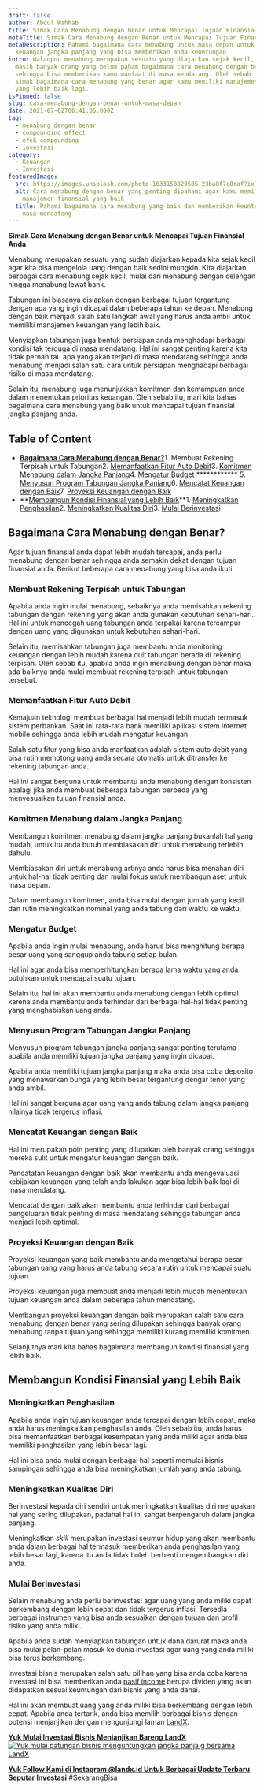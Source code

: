 ```yaml
---
draft: false
author: Abdul Wahhab
title: Simak Cara Menabung dengan Benar untuk Mencapai Tujuan Finansial Anda
metaTitle: Simak Cara Menabung dengan Benar untuk Mencapai Tujuan Finansial Anda
metaDescription: Pahami bagaimana cara menabung untuk masa depan untuk rencana
  keuangan jangka panjang yang bisa memberikan anda keuntungan
intro: Walaupun menabung merupakan sesuatu yang diajarkan sejak kecil, tapi
  masih banyak orang yang belum paham bagaimana cara menabung dengan benar
  sehingga bisa memberikan kamu manfaat di masa mendatang. Oleh sebab itu, yuk
  simak bagaimana cara menabung yang benar agar kamu memiliki manajemen keuangan
  yang lebih baik lagi.
isPinned: false
slug: cara-menabung-dengan-benar-untuk-masa-depan
date: 2021-07-02T06:41:05.000Z
tag:
  - menabung dengan benar
  - compounding effect
  - efek compounding
  - investasi
category:
  - Keuangan
  - Investasi
featuredImage:
  src: https://images.unsplash.com/photo-1633158829585-23ba8f7c8caf?ixlib=rb-1.2.1&ixid=MnwxMjA3fDB8MHxzZWFyY2h8OXx8c2F2aW5nfGVufDB8fDB8fA%3D%3D&auto=format&fit=crop&w=500&q=60
  alt: Cara menabung dengan benar yang penting dipahami agar kamu memiliki
    manajemen finansial yang baik
  title: Pahami bagaimana cara menabung yang baik dan memberikan keuntungan di
    masa mendatang
---
```



**Simak Cara Menabung dengan Benar untuk Mencapai Tujuan Finansial Anda**

Menabung merupakan sesuatu yang sudah diajarkan kepada kita sejak kecil agar kita bisa mengelola uang dengan baik sedini mungkin. Kita diajarkan berbagai cara menabung sejak kecil, mulai dari menabung dengan celengan hingga menabung lewat bank.

Tabungan ini biasanya disiapkan dengan berbagai tujuan tergantung dengan apa yang ingin dicapai dalam beberapa tahun ke depan. Menabung dengan baik menjadi salah satu langkah awal yang harus anda ambil untuk memiliki manajemen keuangan yang lebih baik.

Menyiapkan tabungan juga bentuk persiapan anda menghadapi berbagai kondisi tak terduga di masa mendatang. Hal ini sangat penting karena kita tidak pernah tau apa yang akan terjadi di masa mendatang sehingga anda menabung menjadi salah satu cara untuk persiapan menghadapi berbagai risiko di masa mendatang.

Selain itu, menabung juga menunjukkan komitmen dan kemampuan anda dalam menentukan prioritas keuangan. Oleh sebab itu, mari kita bahas bagaimana cara menabung yang baik untuk mencapai tujuan finansial jangka panjang anda.

## Table of Content

* [**Bagaimana Cara Menabung dengan Benar?**](#bagaimana-cara-menabung-dengan-benar)1. Membuat Rekening Terpisah untuk Tabungan2. [Memanfaatkan Fitur Auto Debit](#memanfaatkan-fitur-auto-debit)3. [Komitmen Menabung dalam Jangka Panjang](#komitmen-menabung-dalam-jangka-panjang)4. [Mengatur Budget](#mengatur-budget) ************ 5[. Menyusun Program Tabungan Jangka Panjang](#menyusun-program-tabungan-jangka-panjang)6. [Mencatat Keuangan dengan Baik](#mencatat-keuangan-dengan-baik)7. [Proyeksi Keuangan dengan Baik](#proyeksi-keuangan-dengan-baik)
* **[Membangun Kondisi Finansial yang Lebih Baik](#membangun-kondisi-finansial-yang-lebih-baik)**1. [Meningkatkan Penghasilan](#meningkatkan-penghasilan)2. [Meningkatkan Kualitas Diri](#meningkatkan-kualitas-diri)3. [Mulai Berinvestas](#mulai-berinvestasi)i

## Bagaimana Cara Menabung dengan Benar?

Agar tujuan finansial anda dapat lebih mudah tercapai, anda perlu menabung dengan benar sehingga anda semakin dekat dengan tujuan finansial anda. Berikut beberapa cara menabung yang bisa anda ikuti.

### Membuat Rekening Terpisah untuk Tabungan

Apabila anda ingin mulai menabung, sebaiknya anda memisahkan rekening tabungan dengan rekening yang akan anda gunakan kebutuhan sehari-hari. Hal ini untuk mencegah uang tabungan anda terpakai karena tercampur dengan uang yang digunakan untuk kebutuhan sehari-hari.

Selain itu, memisahkan tabungan juga membantu anda monitoring keuangan dengan lebih mudah karena duit tabungan berada di rekening terpisah. Oleh sebab itu, apabila anda ingin menabung dengan benar maka ada baiknya anda mulai membuat rekening terpisah untuk tabungan tersebut.

### Memanfaatkan Fitur Auto Debit

Kemajuan teknologi membuat berbagai hal menjadi lebih mudah termasuk sistem perbankan. Saat ini rata-rata bank memiliki aplikasi sistem internet mobile sehingga anda lebih mudah mengatur keuangan.

Salah satu fitur yang bisa anda manfaatkan adalah sistem auto debit  yang bisa rutin memotong uang anda secara otomatis untuk ditransfer ke rekening tabungan anda.

Hal ini sangat berguna untuk membantu anda menabung dengan konsisten apalagi jika anda membuat beberapa tabungan berbeda yang menyesuaikan tujuan finansial anda.

### Komitmen Menabung dalam Jangka Panjang

Membangun komitmen menabung dalam jangka panjang bukanlah hal yang mudah, untuk itu anda butuh membiasakan diri untuk menabung terlebih dahulu.

Membiasakan diri untuk menabung artinya anda harus bisa menahan diri untuk hal-hal tidak penting dan mulai fokus untuk membangun aset untuk masa depan.

Dalam membangun komitmen, anda bisa mulai dengan jumlah yang kecil dan rutin meningkatkan nominal yang anda tabung dari waktu ke waktu.

### Mengatur Budget

Apabila anda ingin mulai menabung, anda harus bisa menghitung berapa besar uang yang sanggup anda tabung setiap bulan.

Hal ini agar anda bisa memperhitungkan berapa lama waktu yang anda butuhkan untuk mencapai suatu tujuan.

Selain itu, hal ini akan membantu anda menabung dengan lebih optimal karena anda membantu anda terhindar dari berbagai hal-hal tidak penting yang menghabiskan uang anda.

### Menyusun Program Tabungan Jangka Panjang

Menyusun program tabungan jangka panjang sangat penting terutama apabila anda memiliki tujuan jangka panjang yang ingin dicapai.

Apabila anda memiliki tujuan jangka panjang maka anda bisa coba deposito yang menawarkan bunga yang lebih besar tergantung dengar tenor yang anda ambil.

Hal ini sangat berguna agar uang yang anda tabung dalam jangka panjang nilainya tidak tergerus inflasi.

### Mencatat Keuangan dengan Baik

Hal ini merupakan poin penting yang dilupakan oleh banyak orang sehingga mereka sulit untuk mengatur keuangan dengan baik.

Pencatatan keuangan dengan baik akan membantu anda mengevaluasi kebijakan keuangan yang telah anda lakukan agar bisa lebih baik lagi di masa mendatang.

Mencatat dengan baik akan membantu anda terhindar dari berbagai pengeluaran tidak penting di masa mendatang sehingga tabungan anda menjadi lebih optimal.

### Proyeksi Keuangan dengan Baik

Proyeksi keuangan yang baik membantu anda mengetahui berapa besar tabungan uang yang harus anda tabung secara rutin untuk mencapai suatu tujuan.

Proyeksi keuangan juga membuat anda menjadi lebih mudah menentukan tujuan keuangan anda dalam beberapa tahun mendatang.

Membangun proyeksi keuangan dengan baik merupakan salah satu cara menabung dengan benar yang sering dilupakan sehingga banyak orang menabung tanpa tujuan yang sehingga memiliki kurang memiliki komitmen.

Selanjutnya mari kita bahas bagaimana membangun kondisi finansial yang lebih baik.

## Membangun Kondisi Finansial yang Lebih Baik

### Meningkatkan Penghasilan

Apabila anda ingin tujuan keuangan anda tercapai dengan lebih cepat, maka anda harus meningkatkan penghasilan anda. Oleh sebab itu, anda harus bisa memanfaatkan berbagai kesempatan yang anda miliki agar anda bisa memiliki penghasilan yang lebih besar lagi.

Hal ini bisa anda mulai dengan berbagai hal seperti memulai bisnis sampingan sehingga anda bisa meningkatkan jumlah yang anda tabung.

### Meningkatkan Kualitas Diri

Berinvestasi kepada diri sendiri untuk meningkatkan kualitas diri merupakan hal yang sering dilupakan, padahal hal ini sangat berpengaruh dalam jangka panjang.

Meningkatkan _skill_ merupakan investasi seumur hidup yang akan membantu anda dalam berbagai hal termasuk memberikan anda penghasilan yang lebih besar lagi, karena itu anda tidak boleh berhenti mengembangkan diri anda.

### Mulai Berinvestasi

Selain menabung anda perlu berinvestasi agar uang yang anda miliki dapat berkembang dengan lebih cepat dan tidak tergerus inflasi. Tersedia berbagai instrumen yang bisa anda sesuaikan dengan tujuan dan profil risiko yang anda miliki.

Apabila anda sudah menyiapkan tabungan untuk dana darurat maka anda bisa mulai pelan-pelan masuk ke dunia investasi agar uang yang anda miliki bisa terus berkembang.

Investasi bisnis merupakan salah satu pilihan yang bisa anda coba karena investasi ini bisa memberikan anda [pasif income](https://landx.id/) berupa dividen yang akan didapatkan sesuai keuntungan dari bisnis yang anda danai.

Hal ini akan membuat uang yang anda miliki bisa berkembang dengan lebih cepat. Apabila anda tertarik, anda bisa memilih berbagai bisnis dengan potensi menjanjikan dengan mengunjungi laman [LandX](https://landx.id/).

**[Yuk Mulai Investasi Bisnis Menjanjikan Bareng LandX](https://landx.id/)**
[![Yuk mulai patungan bisnis menguntungkan jangka panja g bersama LandX](https://accountgram-production.sfo2.cdn.digitaloceanspaces.com/landx_ghost/2021/09/Equity-Crowdfunding-di-Indonesia-1--3.png)](https://landx.id/project/?utm_source=Blog&utm_medium=organic+keyword&utm_campaign=blog&utm_id=Blog)

[**Yuk Follow Kami di Instagram @landx.id Untuk Berbagai Update Terbaru Seputar Investasi**](https://www.instagram.com/landx.id/?utm_medium=copy_link)
#SekarangBisa

